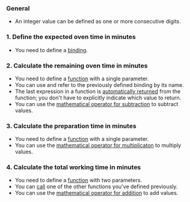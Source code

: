 ### General

- An integer value can be defined as one or more consecutive digits.

### 1. Define the expected oven time in minutes

- You need to define a [binding][bindings].

### 2. Calculate the remaining oven time in minutes

- You need to define a [function][functions] with a single parameter.
- You can use and refer to the previously defined binding by its name.
- The last expression in a function is [automatically returned][return-values] from the function; you don't have to explicitly indicate which value to return.
- You can use the [mathematical operator for subtraction][operators] to subtract values.

### 3. Calculate the preparation time in minutes

- You need to define a [function][functions] with a single parameter.
- You can use the [mathematical operator for multiplicaton][operators] to multiply values.

### 4. Calculate the total working time in minutes

- You need to define a [function][functions] with two parameters.
- You can [call][calling] one of the other functions you've defined previously.
- You can use the [mathematical operator for addition][operators] to add values.

[bindings]: https://docs.microsoft.com/en-us/dotnet/fsharp/language-reference/values/#binding-a-value
[functions]: https://docs.microsoft.com/en-us/dotnet/fsharp/language-reference/functions/#remarks
[return-values]: https://docs.microsoft.com/en-us/dotnet/fsharp/language-reference/functions/#return-values
[operators]: https://docs.microsoft.com/en-us/dotnet/fsharp/language-reference/symbol-and-operator-reference/arithmetic-operators
[calling]: https://docs.microsoft.com/en-us/dotnet/fsharp/language-reference/functions/#calling-a-function
